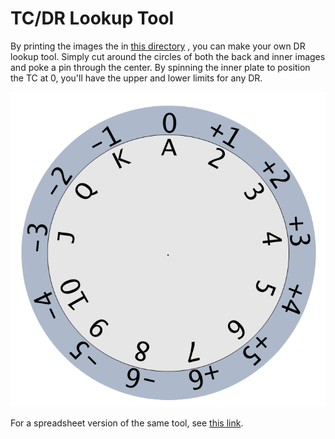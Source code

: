 # TC/DR Lookup Tool

By printing the images the in 
[this directory](https://github.com/DeckofAdventures/TheGame/tree/main/docs/src/1_Mechanics/Circlular_TC-DR_Tool)
, you can make your own DR lookup tool. Simply cut around the circles of both the back
  and inner images and poke a pin through the center. By spinning the inner plate to
  position the TC at 0, you'll have the upper and lower limits for any DR.

![Tool](./1_Assembled.PNG)

For a spreadsheet version of the same tool, see [this link](https://docs.google.com/spreadsheets/d/1diVpp0g3hydUSgXpEy2Snby42OAUWhZ9lvJsiKR71vM/edit?usp=sharing).
